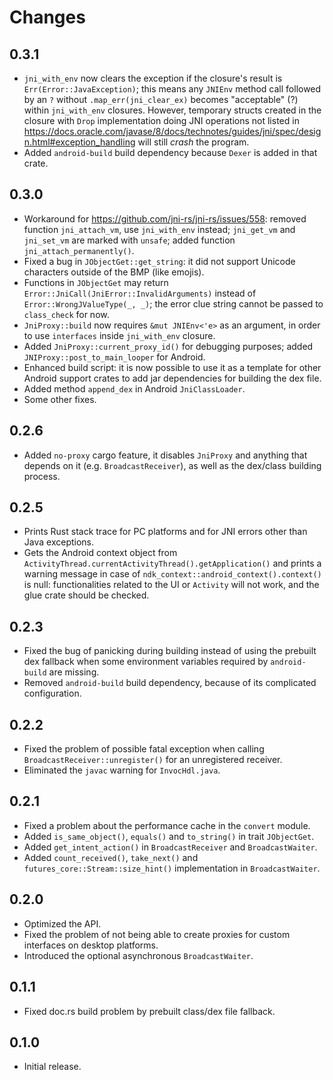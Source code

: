 # Changes

## 0.3.1
* `jni_with_env` now clears the exception if the closure's result is `Err(Error::JavaException)`; this means any `JNIEnv` method call followed by an `?` without `.map_err(jni_clear_ex)` becomes "acceptable" (?) within `jni_with_env` closures. However, temporary structs created in the closure with `Drop` implementation doing JNI operations not listed in <https://docs.oracle.com/javase/8/docs/technotes/guides/jni/spec/design.html#exception_handling> will still *crash* the program.
* Added `android-build` build dependency because `Dexer` is added in that crate.

## 0.3.0
* Workaround for <https://github.com/jni-rs/jni-rs/issues/558>: removed function `jni_attach_vm`, use `jni_with_env` instead; `jni_get_vm` and `jni_set_vm` are marked with `unsafe`; added function `jni_attach_permanently()`.
* Fixed a bug in `JObjectGet::get_string`: it did not support Unicode characters outside of the BMP (like emojis).
* Functions in `JObjectGet` may return `Error::JniCall(JniError::InvalidArguments)` instead of `Error::WrongJValueType(_, _)`; the error clue string cannot be passed to `class_check` for now.
* `JniProxy::build` now requires `&mut JNIEnv<'e>` as an argument, in order to use `interfaces` inside `jni_with_env` closure.
* Added `JniProxy::current_proxy_id()` for debugging purposes; added `JNIProxy::post_to_main_looper` for Android.
* Enhanced build script: it is now possible to use it as a template for other Android support crates to add jar dependencies for building the dex file.
* Added method `append_dex` in Android `JniClassLoader`.
* Some other fixes.

## 0.2.6
* Added `no-proxy` cargo feature, it disables `JniProxy` and anything that depends on it (e.g. `BroadcastReceiver`), as well as the dex/class building process.

## 0.2.5
* Prints Rust stack trace for PC platforms and for JNI errors other than Java exceptions.
* Gets the Android context object from `ActivityThread.currentActivityThread().getApplication()` and prints a warning message in case of `ndk_context::android_context().context()` is null: functionalities related to the UI or `Activity` will not work, and the glue crate should be checked.

## 0.2.3
* Fixed the bug of panicking during building instead of using the prebuilt dex fallback when some environment variables required by `android-build` are missing.
* Removed `android-build` build dependency, because of its complicated configuration.

## 0.2.2
* Fixed the problem of possible fatal exception when calling `BroadcastReceiver::unregister()` for an unregistered receiver.
* Eliminated the `javac` warning for `InvocHdl.java`.

## 0.2.1
* Fixed a problem about the performance cache in the `convert` module.
* Added `is_same_object()`, `equals()` and `to_string()` in trait `JObjectGet`.
* Added `get_intent_action()` in `BroadcastReceiver` and `BroadcastWaiter`.
* Added `count_received()`, `take_next()` and `futures_core::Stream::size_hint()` implementation in `BroadcastWaiter`.

## 0.2.0
* Optimized the API.
* Fixed the problem of not being able to create proxies for custom interfaces on desktop platforms.
* Introduced the optional asynchronous `BroadcastWaiter`.

## 0.1.1
* Fixed doc.rs build problem by prebuilt class/dex file fallback.

## 0.1.0
* Initial release.
